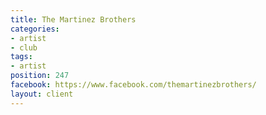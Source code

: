 ```yaml
---
title: The Martinez Brothers
categories:
- artist
- club
tags:
- artist
position: 247
facebook: https://www.facebook.com/themartinezbrothers/
layout: client
---
```


